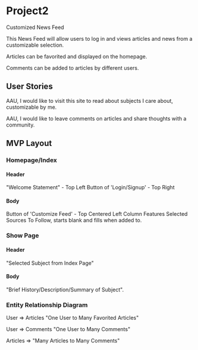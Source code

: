 # Project2

Customized News Feed

This News Feed will allow users to log in and views articles and news from a customizable selection.

Articles can be favorited and displayed on the homepage. 

Comments can be added to articles by different users.


## User Stories

AAU, I would like to visit this site to read about subjects I care about, customizable by me.

AAU, I would like to leave comments on articles and share thoughts with a community.

## MVP Layout


### Homepage/Index

#### Header
"Welcome Statement" - Top Left
Button of 'Login/Signup' - Top Right

 #### Body

Button of 'Customize Feed' - Top Centered
Left Column Features Selected Sources To Follow, starts blank and fills when added to.

### Show Page

#### Header
"Selected Subject from Index Page"

#### Body

"Brief History/Description/Summary of Subject".

### Entity Relationship Diagram

User => Articles "One User to Many Favorited Articles"

User => Comments "One User to Many Comments"

Articles => "Many Articles to Many Comments"